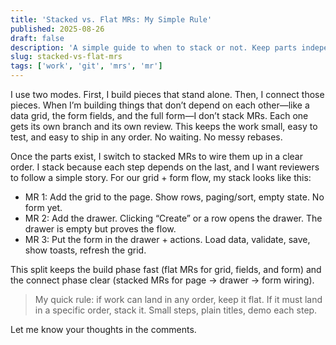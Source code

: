 ```yaml
---
title: 'Stacked vs. Flat MRs: My Simple Rule'
published: 2025-08-26
draft: false
description: 'A simple guide to when to stack or not. Keep parts independent; stack only when order matters.'
slug: stacked-vs-flat-mrs
tags: ['work', 'git', 'mrs', 'mr']
---
```


I use two modes. First, I build pieces that stand alone. Then, I connect those pieces. When I’m building things that don’t depend on each other—like a data grid, the form fields, and the full form—I don’t stack MRs. Each one gets its own branch and its own review. This keeps the work small, easy to test, and easy to ship in any order. No waiting. No messy rebases.

Once the parts exist, I switch to stacked MRs to wire them up in a clear order. I stack because each step depends on the last, and I want reviewers to follow a simple story. For our grid + form flow, my stack looks like this:

- MR 1: Add the grid to the page. Show rows, paging/sort, empty state. No form yet.
- MR 2: Add the drawer. Clicking “Create” or a row opens the drawer. The drawer is empty but proves the flow.
- MR 3: Put the form in the drawer + actions. Load data, validate, save, show toasts, refresh the grid.

This split keeps the build phase fast (flat MRs for grid, fields, and form) and the connect phase clear (stacked MRs for page → drawer → form wiring).

> My quick rule: if work can land in any order, keep it flat. If it must land in a specific order, stack it. Small steps, plain titles, demo each step.

Let me know your thoughts in the comments.
